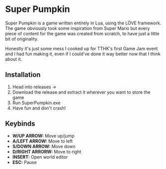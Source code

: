 # Super Pumpkin

Super Pumpkin is a game written entirely in Lua, using the LÖVE framework.
The game obviously took some inspiration from Super Mario but every piece of content for the game
was created from scratch, to have just a little bit of originality.

Honestly it's just some mess I cooked up for TTHK's first Game Jam event and I had fun making it, 
even if I could've done it way better now that I think about it.

## Installation
1. Head into releases -> <latest release>
2. Download the release and extract it wherever you want to store the game
3. Run SuperPumpkin.exe
4. Have fun and don't crash!

## Keybinds
- **W/UP ARROW:** Move up/jump
- **A/LEFT ARROW:** Move to left
- **S/DOWN ARROW:** Move down
- **D/RIGHT ARRORW:** Move to right
- **INSERT:** Open world editor
- **ESC:** Pause
